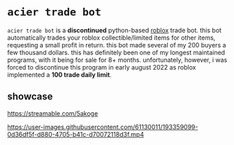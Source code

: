 # `acier trade bot`
`acier trade bot` is a **discontinued** python-based [roblox](https://roblox.com) trade bot. this bot automatically trades your roblox collectible/limited items for other items, requesting a small profit in return. this bot made several of my 200 buyers a few thousand dollars. 
this has definitely been one of my longest maintained programs, with it being for sale for 8+ months. unfortunately, however, i was forced to discontinue this program in early august 2022 as roblox implemented a **100 trade daily limit**. 

## showcase
https://streamable.com/5akoge

https://user-images.githubusercontent.com/61130011/193359099-0d36df5f-d880-4705-b41c-d70072118d3f.mp4

